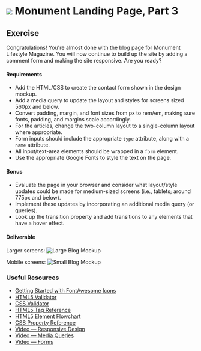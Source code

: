 
# ![](https://ga-dash.s3.amazonaws.com/production/assets/logo-9f88ae6c9c3871690e33280fcf557f33.png) Monument Landing Page, Part 3

## Exercise

Congratulations! You're almost done with the blog page for Monument Lifestyle Magazine. You will now continue to build up the site by adding a comment form and making the site responsive. Are you ready?

#### Requirements

- Add the HTML/CSS to create the contact form shown in the design mockup.
- Add a media query to update the layout and styles for screens sized 560px and below.
- Convert padding, margin, and font sizes from px to rem/em, making sure fonts, padding, and margins scale accordingly.
- For the articles, change the two-column layout to a single-column layout where appropriate.
- Form inputs should include the appropriate `type` attribute, along with a `name` attribute.
- All input/text-area elements should be wrapped in a `form` element.
- Use the appropriate Google Fonts to style the text on the page.

#### Bonus
- Evaluate the page in your browser and consider what layout/style updates could be made for medium-sized screens (i.e., tablets; around 775px and below).
- Implement these updates by incorporating an additional media query (or queries).
- Look up the transition property and add transitions to any elements that have a hover effect.


#### Deliverable

Larger screens:
![Large Blog Mockup](screenshots/blog_pt_3_large.png)

Mobile screens:
![Small Blog Mockup](screenshots/blog_pt_3.png)


### Useful Resources

- [Getting Started with FontAwesome Icons](http://fontawesome.io/get-started/)
- [HTML5 Validator](https://html5.validator.nu/)
- [CSS Validator](https://jigsaw.w3.org/css-validator/#validate_by_input)
- [HTML5 Tag Reference](http://www.htmldog.com/references/html/tags/)
- [HTML5 Element Flowchart](http://html5doctor.com/downloads/h5d-sectioning-flowchart.pdf)
- [CSS Property Reference](https://developer.mozilla.org/en-US/docs/Web/CSS/Reference)
- [Video — Responsive Design](https://www.youtube.com/watch?v=BsuCBmzLf_U&list=PLdnONIhPScST0Vy4LrIZiYKpFNoxgyH7J&index=21)
- [Video — Media Queries](https://www.youtube.com/watch?v=GYygtVolViM&list=PLdnONIhPScST0Vy4LrIZiYKpFNoxgyH7J&index=23)
- [Video — Forms](https://www.youtube.com/watch?v=-5tH2qnTnH0&index=16&list=PLdnONIhPScST0Vy4LrIZiYKpFNoxgyH7J)
